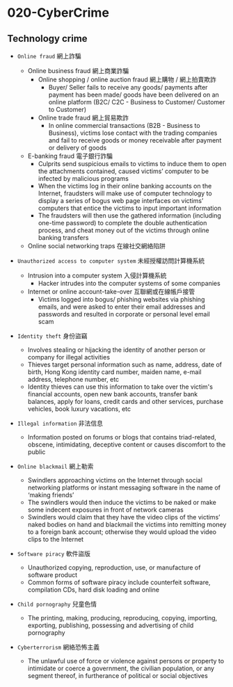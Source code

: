 # 020-CyberCrime

## Technology crime

* `Online fraud` 網上詐騙
  + Online business fraud 網上商業詐騙
    - Online shopping / online auction fraud 網上購物 / 網上拍賣欺詐
      * Buyer/ Seller fails to receive any goods/ payments after payment has been made/ goods have been delivered on an online platform (B2C/ C2C - Business to Customer/ Customer to Customer)
    - Online trade fraud 網上貿易欺詐
      * In online commercial transactions (B2B - Business to Business), victims lose contact with the trading companies and fail to receive goods or money receivable after payment or delivery of goods
  + E-banking fraud 電子銀行詐騙
    - Culprits send suspicious emails to victims to induce them to open the attachments contained, caused victims’ computer to be infected by malicious programs
    - When the victims log in their online banking accounts on the Internet, fraudsters will make use of computer technology to display a series of bogus web page interfaces on victims’ computers that entice the victims to input important information
    - The fraudsters will then use the gathered information (including one-time password) to complete the double authentication process, and cheat money out of the victims through online banking transfers
  + Online social networking traps 在線社交網絡陷阱

* `Unauthorized access to computer system` 未經授權訪問計算機系統
  + Intrusion into a computer system 入侵計算機系統
    - Hacker intrudes into the computer systems of some companies
  + Internet or online account-take-over 互聯網或在線帳戶接管
    - Victims logged into bogus/ phishing websites via phishing emails, and were asked to enter their email addresses and passwords and resulted in corporate or personal level email scam

* `Identity theft` 身份盜竊
  + Involves stealing or hijacking the identity of another person or company for illegal activities
  + Thieves target personal information such as name, address, date of birth, Hong Kong identity card number, maiden name, e-mail address, telephone number, etc
  + Identity thieves can use this information to take over the victim's financial accounts, open new bank accounts, transfer bank balances, apply for loans, credit cards and other services, purchase vehicles, book luxury vacations, etc

* `Illegal information` 非法信息
  + Information posted on forums or blogs that contains triad-related, obscene, intimidating, deceptive content or causes discomfort to the public

* `Online blackmail` 網上勒索
  + Swindlers approaching victims on the Internet through social networking platforms or instant messaging software in the name of ‘making friends’
  + The swindlers would then induce the victims to be naked or make some indecent exposures in front of network cameras
  + Swindlers would claim that they have the video clips of the victims’ naked bodies on hand and blackmail the victims into remitting money to a foreign bank account; otherwise they would upload the video clips to the Internet

* `Software piracy` 軟件盜版
  + Unauthorized copying, reproduction, use, or manufacture of software product
  + Common forms of software piracy include counterfeit software, compilation CDs, hard disk loading and online

* `Child pornography` 兒童色情
  + The printing, making, producing, reproducing, copying, importing, exporting, publishing, possessing and advertising of child pornography

* `Cyberterrorism` 網絡恐怖主義
  + The unlawful use of force or violence against persons or property to intimidate or coerce a government, the civilian population, or any segment thereof, in furtherance of political or social objectives
